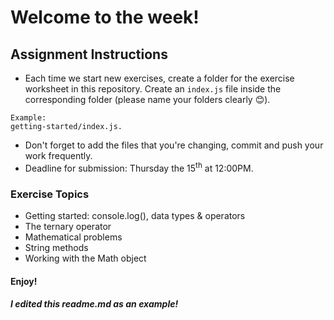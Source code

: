 # Welcome to the week!

## Assignment Instructions 

* Each time we start new exercises, create a folder for the exercise worksheet in this repository. Create an `index.js` file inside the corresponding folder (please name your folders clearly :blush:).
```
Example:
getting-started/index.js.
```
* Don't forget to add the files that you're changing, commit and push your work frequently. 
* Deadline for submission: Thursday the 15<sup>th</sup> at 12:00PM. 

### Exercise Topics 
* Getting started: console.log(), data types & operators
* The ternary operator
* Mathematical problems 
* String methods
* Working with the Math object

#### Enjoy! 

##### I edited this readme.md as an example!


